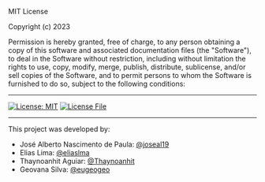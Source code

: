 MIT License

Copyright (c) 2023

Permission is hereby granted, free of charge, to any person obtaining a copy
of this software and associated documentation files (the "Software"), to deal
in the Software without restriction, including without limitation the rights
to use, copy, modify, merge, publish, distribute, sublicense, and/or sell
copies of the Software, and to permit persons to whom the Software is
furnished to do so, subject to the following conditions:

---

[![License: MIT](https://img.shields.io/badge/License-MIT-yellow.svg)](https://opensource.org/licenses/MIT)
[![License File](https://img.shields.io/badge/license-⬇️%20Download%20License-blue)](https://raw.githubusercontent.com/[eugeogeo]/[api-nobanco]/main/LICENSE.md)

---

This project was developed by:
- José Alberto Nascimento de Paula: [@joseal19](https://github.com/joseal19)
- Elias Lima: [@eliaslma](https://github.com/eliaslma)
- Thaynoanhit Aguiar: [@Thaynoanhit](https://github.com/Thaynoanhit)
- Geovana Silva: [@eugeogeo](https://github.com/eugeogeo)

